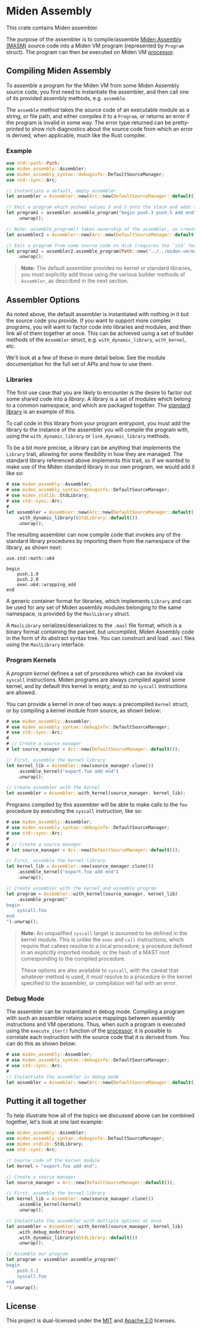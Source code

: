 # Miden Assembly

This crate contains Miden assembler.

The purpose of the assembler is to compile/assemble [Miden Assembly (MASM)](https://0xMiden.github.io/miden-vm/user_docs/assembly/main.html)
source code into a Miden VM program (represented by `Program` struct). The program
can then be executed on Miden VM [processor](../processor).

## Compiling Miden Assembly

To assemble a program for the Miden VM from some Miden Assembly source code, you first
need to instantiate the assembler, and then call one of its provided assembly methods,
e.g. `assemble`.

The `assemble` method takes the source code of an executable module as a string, or
file path, and either compiles it to a `Program`, or returns an error if the program
is invalid in some way. The error type returned can be pretty-printed to show rich
diagnostics about the source code from which an error is derived, when applicable,
much like the Rust compiler.

### Example

```rust
use std::path::Path;
use miden_assembly::Assembler;
use miden_assembly_syntax::debuginfo::DefaultSourceManager;
use std::sync::Arc;

// Instantiate a default, empty assembler
let assembler = Assembler::new(Arc::new(DefaultSourceManager::default()));

// Emit a program which pushes values 3 and 5 onto the stack and adds them
let program1 = assembler.assemble_program("begin push.3 push.5 add end")
    .unwrap();

// Note: assemble_program() takes ownership of the assembler, so create a new one for the next program
let assembler2 = Assembler::new(Arc::new(DefaultSourceManager::default()));

// Emit a program from some source code on disk (requires the `std` feature)
let program2 = assembler2.assemble_program(Path::new("../../miden-vm/masm-examples/fib/fib.masm"))
    .unwrap();
```

> **Note:** The default assembler provides no kernel or standard libraries, you must
> explicitly add those using the various builder methods of `Assembler`, as
> described in the next section.

## Assembler Options

As noted above, the default assembler is instantiated with nothing in it but
the source code you provide. If you want to support more complex programs, you
will want to factor code into libraries and modules, and then link all of them
together at once. This can be achieved using a set of builder methods of the
`Assembler` struct, e.g. `with_dynamic_library`, `with_kernel`, etc.

We'll look at a few of these in more detail below. See the module documentation
for the full set of APIs and how to use them.

### Libraries

The first use case that you are likely to encounter is the desire to factor out
some shared code into a _library_. A library is a set of modules which belong
to a common namespace, and which are packaged together. The
[standard library](../stdlib) is an example of this.

To call code in this library from your program entrypoint, you must add the
library to the instance of the assembler you will compile the program with,
using the `with_dynamic_library` or `link_dynamic_library` methods.

To be a bit more precise, a library can be anything that implements the `Library`
trait, allowing for some flexibility in how they are managed. The standard library
referenced above implements this trait, so if we wanted to make use of the Miden
standard library in our own program, we would add it like so:

```rust
# use miden_assembly::Assembler;
# use miden_assembly_syntax::debuginfo::DefaultSourceManager;
# use miden_stdlib::StdLibrary;
# use std::sync::Arc;
#
let assembler = Assembler::new(Arc::new(DefaultSourceManager::default()))
    .with_dynamic_library(&StdLibrary::default())
    .unwrap();
```

The resulting assembler can now compile code that invokes any of the
standard library procedures by importing them from the namespace of
the library, as shown next:

```masm
use.std::math::u64

begin
    push.1.0
    push.2.0
    exec.u64::wrapping_add
end
```

A generic container format for libraries, which implements `Library` and
can be used for any set of Miden assembly modules belonging to the same
namespace, is provided by the `MaslLibrary` struct.

A `MaslLibrary` serializes/deserializes to the `.masl` file format, which
is a binary format containing the parsed, but uncompiled, Miden Assembly
code in the form of its abstract syntax tree. You can construct and load
`.masl` files using the `MaslLibrary` interface.

### Program Kernels

A _program kernel_ defines a set of procedures which can be invoked via
`syscall` instructions. Miden programs are always compiled against some kernel,
and by default this kernel is empty, and so no `syscall` instructions are
allowed.

You can provide a kernel in one of two ways: a precompiled `Kernel` struct,
or by compiling a kernel module from source, as shown below:

```rust
# use miden_assembly::Assembler;
# use miden_assembly_syntax::debuginfo::DefaultSourceManager;
# use std::sync::Arc;
#
# // Create a source manager
# let source_manager = Arc::new(DefaultSourceManager::default());

// First, assemble the kernel library
let kernel_lib = Assembler::new(source_manager.clone())
    .assemble_kernel("export.foo add end")
    .unwrap();

// Create assembler with the kernel
let assembler = Assembler::with_kernel(source_manager, kernel_lib);
```

Programs compiled by this assembler will be able to make calls to the
`foo` procedure by executing the `syscall` instruction, like so:

```rust
# use miden_assembly::Assembler;
# use miden_assembly_syntax::debuginfo::DefaultSourceManager;
# use std::sync::Arc;
#
# // Create a source manager
# let source_manager = Arc::new(DefaultSourceManager::default());

// First, assemble the kernel library
let kernel_lib = Assembler::new(source_manager.clone())
    .assemble_kernel("export.foo add end")
    .unwrap();

// Create assembler with the kernel and assemble program
let program = Assembler::with_kernel(source_manager, kernel_lib)
    .assemble_program("
begin
    syscall.foo
end
").unwrap();
```

> **Note:** An unqualified `syscall` target is assumed to be defined in the kernel module.
> This is unlike the `exec` and `call` instructions, which require that callees
> resolve to a local procedure; a procedure defined in an explicitly imported
> module; or the hash of a MAST root corresponding to the compiled procedure.
>
> These options are also available to `syscall`, with the caveat that whatever
> method is used, it _must_ resolve to a procedure in the kernel specified to
> the assembler, or compilation will fail with an error.

### Debug Mode

The assembler can be instantiated in debug mode. Compiling a program with such an assembler retains source mappings between assembly instructions and VM operations. Thus, when such a program is executed using the `execute_iter()` function of the [processor](../processor), it is possible to correlate each
instruction with the source code that it is derived from. You can do this as
shown below:

```rust
# use miden_assembly::Assembler;
# use miden_assembly_syntax::debuginfo::DefaultSourceManager;
# use std::sync::Arc;
#
// Instantiate the assembler in debug mode
let assembler = Assembler::new(Arc::new(DefaultSourceManager::default())).with_debug_mode(true);
```

## Putting it all together

To help illustrate how all of the topics we discussed above can be combined
together, let's look at one last example:

```rust
use miden_assembly::Assembler;
use miden_assembly_syntax::debuginfo::DefaultSourceManager;
use miden_stdlib::StdLibrary;
use std::sync::Arc;

// Source code of the kernel module
let kernel = "export.foo add end";

// Create a source manager
let source_manager = Arc::new(DefaultSourceManager::default());

// First, assemble the kernel library
let kernel_lib = Assembler::new(source_manager.clone())
    .assemble_kernel(kernel)
    .unwrap();

// Instantiate the assembler with multiple options at once
let assembler = Assembler::with_kernel(source_manager, kernel_lib)
    .with_debug_mode(true)
    .with_dynamic_library(&StdLibrary::default())
    .unwrap();

// Assemble our program
let program = assembler.assemble_program("
begin
    push.1.2
    syscall.foo
end
").unwrap();
```

## License
This project is dual-licensed under the [MIT](http://opensource.org/licenses/MIT) and [Apache 2.0](https://opensource.org/license/apache-2-0) licenses.
